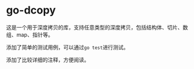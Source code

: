 # go-dcopy

这是一个用于深度拷贝的库，支持任意类型的深度拷贝，包括结构体、切片、数组、map、指针等。

添加了简单的测试用例，可以通过`go test`进行测试。

添加了比较详细的注释，方便阅读。
